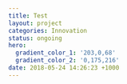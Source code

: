 ```yaml
---
title: Test
layout: project
categories: Innovation
status: ongoing
hero:
  gradient_color_1: '203,0,68'
  gradient_color_2: '0,175,216'
date: 2018-05-24 14:26:23 +1000
---
```

